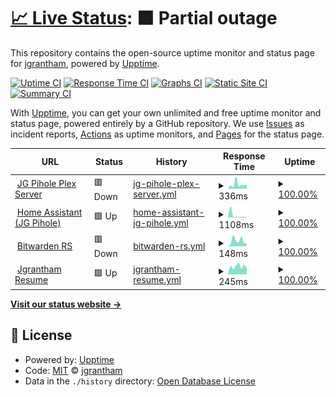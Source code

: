 # [📈 Live Status](https://hyukishi.github.io/uptime): <!--live status--> **🟧 Partial outage**

This repository contains the open-source uptime monitor and status page for [jgrantham](https://hyukishi.github.io/uptime), powered by [Upptime](https://github.com/upptime/upptime).

[![Uptime CI](https://github.com/hyukishi/uptime/workflows/Uptime%20CI/badge.svg)](https://github.com/hyukishi/uptime/actions?query=workflow%3A%22Uptime+CI%22)
[![Response Time CI](https://github.com/hyukishi/uptime/workflows/Response%20Time%20CI/badge.svg)](https://github.com/hyukishi/uptime/actions?query=workflow%3A%22Response+Time+CI%22)
[![Graphs CI](https://github.com/hyukishi/uptime/workflows/Graphs%20CI/badge.svg)](https://github.com/hyukishi/uptime/actions?query=workflow%3A%22Graphs+CI%22)
[![Static Site CI](https://github.com/hyukishi/uptime/workflows/Static%20Site%20CI/badge.svg)](https://github.com/hyukishi/uptime/actions?query=workflow%3A%22Static+Site+CI%22)
[![Summary CI](https://github.com/hyukishi/uptime/workflows/Summary%20CI/badge.svg)](https://github.com/hyukishi/uptime/actions?query=workflow%3A%22Summary+CI%22)

With [Upptime](https://upptime.js.org), you can get your own unlimited and free uptime monitor and status page, powered entirely by a GitHub repository. We use [Issues](https://github.com/hyukishi/uptime/issues) as incident reports, [Actions](https://github.com/hyukishi/uptime/actions) as uptime monitors, and [Pages](https://hyukishi.github.io/uptime) for the status page.

<!--start: status pages-->
<!-- This summary is generated by Upptime (https://github.com/upptime/upptime) -->
<!-- Do not edit this manually, your changes will be overwritten -->
<!-- prettier-ignore -->
| URL | Status | History | Response Time | Uptime |
| --- | ------ | ------- | ------------- | ------ |
| <img alt="" src="https://favicons.githubusercontent.com/plex.jgpihole.tk" height="13"> [JG Pihole Plex Server](https://plex.jgpihole.tk) | 🟥 Down | [jg-pihole-plex-server.yml](https://github.com/hyukishi/upptime/commits/HEAD/history/jg-pihole-plex-server.yml) | <details><summary><img alt="Response time graph" src="./graphs/jg-pihole-plex-server/response-time-week.png" height="20"> 336ms</summary><br><a href="https://hyukishi.github.io/upptime/history/jg-pihole-plex-server"><img alt="Response time 598" src="https://img.shields.io/endpoint?url=https%3A%2F%2Fraw.githubusercontent.com%2Fhyukishi%2Fupptime%2FHEAD%2Fapi%2Fjg-pihole-plex-server%2Fresponse-time.json"></a><br><a href="https://hyukishi.github.io/upptime/history/jg-pihole-plex-server"><img alt="24-hour response time 279" src="https://img.shields.io/endpoint?url=https%3A%2F%2Fraw.githubusercontent.com%2Fhyukishi%2Fupptime%2FHEAD%2Fapi%2Fjg-pihole-plex-server%2Fresponse-time-day.json"></a><br><a href="https://hyukishi.github.io/upptime/history/jg-pihole-plex-server"><img alt="7-day response time 336" src="https://img.shields.io/endpoint?url=https%3A%2F%2Fraw.githubusercontent.com%2Fhyukishi%2Fupptime%2FHEAD%2Fapi%2Fjg-pihole-plex-server%2Fresponse-time-week.json"></a><br><a href="https://hyukishi.github.io/upptime/history/jg-pihole-plex-server"><img alt="30-day response time 465" src="https://img.shields.io/endpoint?url=https%3A%2F%2Fraw.githubusercontent.com%2Fhyukishi%2Fupptime%2FHEAD%2Fapi%2Fjg-pihole-plex-server%2Fresponse-time-month.json"></a><br><a href="https://hyukishi.github.io/upptime/history/jg-pihole-plex-server"><img alt="1-year response time 598" src="https://img.shields.io/endpoint?url=https%3A%2F%2Fraw.githubusercontent.com%2Fhyukishi%2Fupptime%2FHEAD%2Fapi%2Fjg-pihole-plex-server%2Fresponse-time-year.json"></a></details> | <details><summary><a href="https://hyukishi.github.io/upptime/history/jg-pihole-plex-server">100.00%</a></summary><a href="https://hyukishi.github.io/upptime/history/jg-pihole-plex-server"><img alt="All-time uptime 100.00%" src="https://img.shields.io/endpoint?url=https%3A%2F%2Fraw.githubusercontent.com%2Fhyukishi%2Fupptime%2FHEAD%2Fapi%2Fjg-pihole-plex-server%2Fuptime.json"></a><br><a href="https://hyukishi.github.io/upptime/history/jg-pihole-plex-server"><img alt="24-hour uptime 100.00%" src="https://img.shields.io/endpoint?url=https%3A%2F%2Fraw.githubusercontent.com%2Fhyukishi%2Fupptime%2FHEAD%2Fapi%2Fjg-pihole-plex-server%2Fuptime-day.json"></a><br><a href="https://hyukishi.github.io/upptime/history/jg-pihole-plex-server"><img alt="7-day uptime 100.00%" src="https://img.shields.io/endpoint?url=https%3A%2F%2Fraw.githubusercontent.com%2Fhyukishi%2Fupptime%2FHEAD%2Fapi%2Fjg-pihole-plex-server%2Fuptime-week.json"></a><br><a href="https://hyukishi.github.io/upptime/history/jg-pihole-plex-server"><img alt="30-day uptime 100.00%" src="https://img.shields.io/endpoint?url=https%3A%2F%2Fraw.githubusercontent.com%2Fhyukishi%2Fupptime%2FHEAD%2Fapi%2Fjg-pihole-plex-server%2Fuptime-month.json"></a><br><a href="https://hyukishi.github.io/upptime/history/jg-pihole-plex-server"><img alt="1-year uptime 100.00%" src="https://img.shields.io/endpoint?url=https%3A%2F%2Fraw.githubusercontent.com%2Fhyukishi%2Fupptime%2FHEAD%2Fapi%2Fjg-pihole-plex-server%2Fuptime-year.json"></a></details>
| <img alt="" src="https://favicons.githubusercontent.com/jgpihole.duckdns.org" height="13"> [Home Assistant (JG Pihole)](https://jgpihole.duckdns.org) | 🟩 Up | [home-assistant-jg-pihole.yml](https://github.com/hyukishi/upptime/commits/HEAD/history/home-assistant-jg-pihole.yml) | <details><summary><img alt="Response time graph" src="./graphs/home-assistant-jg-pihole/response-time-week.png" height="20"> 1108ms</summary><br><a href="https://hyukishi.github.io/upptime/history/home-assistant-jg-pihole"><img alt="Response time 422" src="https://img.shields.io/endpoint?url=https%3A%2F%2Fraw.githubusercontent.com%2Fhyukishi%2Fupptime%2FHEAD%2Fapi%2Fhome-assistant-jg-pihole%2Fresponse-time.json"></a><br><a href="https://hyukishi.github.io/upptime/history/home-assistant-jg-pihole"><img alt="24-hour response time 214" src="https://img.shields.io/endpoint?url=https%3A%2F%2Fraw.githubusercontent.com%2Fhyukishi%2Fupptime%2FHEAD%2Fapi%2Fhome-assistant-jg-pihole%2Fresponse-time-day.json"></a><br><a href="https://hyukishi.github.io/upptime/history/home-assistant-jg-pihole"><img alt="7-day response time 1108" src="https://img.shields.io/endpoint?url=https%3A%2F%2Fraw.githubusercontent.com%2Fhyukishi%2Fupptime%2FHEAD%2Fapi%2Fhome-assistant-jg-pihole%2Fresponse-time-week.json"></a><br><a href="https://hyukishi.github.io/upptime/history/home-assistant-jg-pihole"><img alt="30-day response time 563" src="https://img.shields.io/endpoint?url=https%3A%2F%2Fraw.githubusercontent.com%2Fhyukishi%2Fupptime%2FHEAD%2Fapi%2Fhome-assistant-jg-pihole%2Fresponse-time-month.json"></a><br><a href="https://hyukishi.github.io/upptime/history/home-assistant-jg-pihole"><img alt="1-year response time 422" src="https://img.shields.io/endpoint?url=https%3A%2F%2Fraw.githubusercontent.com%2Fhyukishi%2Fupptime%2FHEAD%2Fapi%2Fhome-assistant-jg-pihole%2Fresponse-time-year.json"></a></details> | <details><summary><a href="https://hyukishi.github.io/upptime/history/home-assistant-jg-pihole">100.00%</a></summary><a href="https://hyukishi.github.io/upptime/history/home-assistant-jg-pihole"><img alt="All-time uptime 99.65%" src="https://img.shields.io/endpoint?url=https%3A%2F%2Fraw.githubusercontent.com%2Fhyukishi%2Fupptime%2FHEAD%2Fapi%2Fhome-assistant-jg-pihole%2Fuptime.json"></a><br><a href="https://hyukishi.github.io/upptime/history/home-assistant-jg-pihole"><img alt="24-hour uptime 100.00%" src="https://img.shields.io/endpoint?url=https%3A%2F%2Fraw.githubusercontent.com%2Fhyukishi%2Fupptime%2FHEAD%2Fapi%2Fhome-assistant-jg-pihole%2Fuptime-day.json"></a><br><a href="https://hyukishi.github.io/upptime/history/home-assistant-jg-pihole"><img alt="7-day uptime 100.00%" src="https://img.shields.io/endpoint?url=https%3A%2F%2Fraw.githubusercontent.com%2Fhyukishi%2Fupptime%2FHEAD%2Fapi%2Fhome-assistant-jg-pihole%2Fuptime-week.json"></a><br><a href="https://hyukishi.github.io/upptime/history/home-assistant-jg-pihole"><img alt="30-day uptime 100.00%" src="https://img.shields.io/endpoint?url=https%3A%2F%2Fraw.githubusercontent.com%2Fhyukishi%2Fupptime%2FHEAD%2Fapi%2Fhome-assistant-jg-pihole%2Fuptime-month.json"></a><br><a href="https://hyukishi.github.io/upptime/history/home-assistant-jg-pihole"><img alt="1-year uptime 99.65%" src="https://img.shields.io/endpoint?url=https%3A%2F%2Fraw.githubusercontent.com%2Fhyukishi%2Fupptime%2FHEAD%2Fapi%2Fhome-assistant-jg-pihole%2Fuptime-year.json"></a></details>
| <img alt="" src="https://favicons.githubusercontent.com/bitwarden.jgpihole.tk" height="13"> [Bitwarden RS](https://bitwarden.jgpihole.tk) | 🟥 Down | [bitwarden-rs.yml](https://github.com/hyukishi/upptime/commits/HEAD/history/bitwarden-rs.yml) | <details><summary><img alt="Response time graph" src="./graphs/bitwarden-rs/response-time-week.png" height="20"> 148ms</summary><br><a href="https://hyukishi.github.io/upptime/history/bitwarden-rs"><img alt="Response time 423" src="https://img.shields.io/endpoint?url=https%3A%2F%2Fraw.githubusercontent.com%2Fhyukishi%2Fupptime%2FHEAD%2Fapi%2Fbitwarden-rs%2Fresponse-time.json"></a><br><a href="https://hyukishi.github.io/upptime/history/bitwarden-rs"><img alt="24-hour response time 84" src="https://img.shields.io/endpoint?url=https%3A%2F%2Fraw.githubusercontent.com%2Fhyukishi%2Fupptime%2FHEAD%2Fapi%2Fbitwarden-rs%2Fresponse-time-day.json"></a><br><a href="https://hyukishi.github.io/upptime/history/bitwarden-rs"><img alt="7-day response time 148" src="https://img.shields.io/endpoint?url=https%3A%2F%2Fraw.githubusercontent.com%2Fhyukishi%2Fupptime%2FHEAD%2Fapi%2Fbitwarden-rs%2Fresponse-time-week.json"></a><br><a href="https://hyukishi.github.io/upptime/history/bitwarden-rs"><img alt="30-day response time 171" src="https://img.shields.io/endpoint?url=https%3A%2F%2Fraw.githubusercontent.com%2Fhyukishi%2Fupptime%2FHEAD%2Fapi%2Fbitwarden-rs%2Fresponse-time-month.json"></a><br><a href="https://hyukishi.github.io/upptime/history/bitwarden-rs"><img alt="1-year response time 423" src="https://img.shields.io/endpoint?url=https%3A%2F%2Fraw.githubusercontent.com%2Fhyukishi%2Fupptime%2FHEAD%2Fapi%2Fbitwarden-rs%2Fresponse-time-year.json"></a></details> | <details><summary><a href="https://hyukishi.github.io/upptime/history/bitwarden-rs">100.00%</a></summary><a href="https://hyukishi.github.io/upptime/history/bitwarden-rs"><img alt="All-time uptime 100.00%" src="https://img.shields.io/endpoint?url=https%3A%2F%2Fraw.githubusercontent.com%2Fhyukishi%2Fupptime%2FHEAD%2Fapi%2Fbitwarden-rs%2Fuptime.json"></a><br><a href="https://hyukishi.github.io/upptime/history/bitwarden-rs"><img alt="24-hour uptime 100.00%" src="https://img.shields.io/endpoint?url=https%3A%2F%2Fraw.githubusercontent.com%2Fhyukishi%2Fupptime%2FHEAD%2Fapi%2Fbitwarden-rs%2Fuptime-day.json"></a><br><a href="https://hyukishi.github.io/upptime/history/bitwarden-rs"><img alt="7-day uptime 100.00%" src="https://img.shields.io/endpoint?url=https%3A%2F%2Fraw.githubusercontent.com%2Fhyukishi%2Fupptime%2FHEAD%2Fapi%2Fbitwarden-rs%2Fuptime-week.json"></a><br><a href="https://hyukishi.github.io/upptime/history/bitwarden-rs"><img alt="30-day uptime 100.00%" src="https://img.shields.io/endpoint?url=https%3A%2F%2Fraw.githubusercontent.com%2Fhyukishi%2Fupptime%2FHEAD%2Fapi%2Fbitwarden-rs%2Fuptime-month.json"></a><br><a href="https://hyukishi.github.io/upptime/history/bitwarden-rs"><img alt="1-year uptime 100.00%" src="https://img.shields.io/endpoint?url=https%3A%2F%2Fraw.githubusercontent.com%2Fhyukishi%2Fupptime%2FHEAD%2Fapi%2Fbitwarden-rs%2Fuptime-year.json"></a></details>
| <img alt="" src="https://favicons.githubusercontent.com/jgrantham.duckdns.org" height="13"> [Jgrantham Resume](https://jgrantham.duckdns.org) | 🟩 Up | [jgrantham-resume.yml](https://github.com/hyukishi/upptime/commits/HEAD/history/jgrantham-resume.yml) | <details><summary><img alt="Response time graph" src="./graphs/jgrantham-resume/response-time-week.png" height="20"> 245ms</summary><br><a href="https://hyukishi.github.io/upptime/history/jgrantham-resume"><img alt="Response time 266" src="https://img.shields.io/endpoint?url=https%3A%2F%2Fraw.githubusercontent.com%2Fhyukishi%2Fupptime%2FHEAD%2Fapi%2Fjgrantham-resume%2Fresponse-time.json"></a><br><a href="https://hyukishi.github.io/upptime/history/jgrantham-resume"><img alt="24-hour response time 178" src="https://img.shields.io/endpoint?url=https%3A%2F%2Fraw.githubusercontent.com%2Fhyukishi%2Fupptime%2FHEAD%2Fapi%2Fjgrantham-resume%2Fresponse-time-day.json"></a><br><a href="https://hyukishi.github.io/upptime/history/jgrantham-resume"><img alt="7-day response time 245" src="https://img.shields.io/endpoint?url=https%3A%2F%2Fraw.githubusercontent.com%2Fhyukishi%2Fupptime%2FHEAD%2Fapi%2Fjgrantham-resume%2Fresponse-time-week.json"></a><br><a href="https://hyukishi.github.io/upptime/history/jgrantham-resume"><img alt="30-day response time 246" src="https://img.shields.io/endpoint?url=https%3A%2F%2Fraw.githubusercontent.com%2Fhyukishi%2Fupptime%2FHEAD%2Fapi%2Fjgrantham-resume%2Fresponse-time-month.json"></a><br><a href="https://hyukishi.github.io/upptime/history/jgrantham-resume"><img alt="1-year response time 266" src="https://img.shields.io/endpoint?url=https%3A%2F%2Fraw.githubusercontent.com%2Fhyukishi%2Fupptime%2FHEAD%2Fapi%2Fjgrantham-resume%2Fresponse-time-year.json"></a></details> | <details><summary><a href="https://hyukishi.github.io/upptime/history/jgrantham-resume">100.00%</a></summary><a href="https://hyukishi.github.io/upptime/history/jgrantham-resume"><img alt="All-time uptime 100.00%" src="https://img.shields.io/endpoint?url=https%3A%2F%2Fraw.githubusercontent.com%2Fhyukishi%2Fupptime%2FHEAD%2Fapi%2Fjgrantham-resume%2Fuptime.json"></a><br><a href="https://hyukishi.github.io/upptime/history/jgrantham-resume"><img alt="24-hour uptime 100.00%" src="https://img.shields.io/endpoint?url=https%3A%2F%2Fraw.githubusercontent.com%2Fhyukishi%2Fupptime%2FHEAD%2Fapi%2Fjgrantham-resume%2Fuptime-day.json"></a><br><a href="https://hyukishi.github.io/upptime/history/jgrantham-resume"><img alt="7-day uptime 100.00%" src="https://img.shields.io/endpoint?url=https%3A%2F%2Fraw.githubusercontent.com%2Fhyukishi%2Fupptime%2FHEAD%2Fapi%2Fjgrantham-resume%2Fuptime-week.json"></a><br><a href="https://hyukishi.github.io/upptime/history/jgrantham-resume"><img alt="30-day uptime 100.00%" src="https://img.shields.io/endpoint?url=https%3A%2F%2Fraw.githubusercontent.com%2Fhyukishi%2Fupptime%2FHEAD%2Fapi%2Fjgrantham-resume%2Fuptime-month.json"></a><br><a href="https://hyukishi.github.io/upptime/history/jgrantham-resume"><img alt="1-year uptime 100.00%" src="https://img.shields.io/endpoint?url=https%3A%2F%2Fraw.githubusercontent.com%2Fhyukishi%2Fupptime%2FHEAD%2Fapi%2Fjgrantham-resume%2Fuptime-year.json"></a></details>

<!--end: status pages-->

[**Visit our status website →**](https://hyukishi.github.io/uptime)

## 📄 License

- Powered by: [Upptime](https://github.com/upptime/upptime)
- Code: [MIT](./LICENSE) © [jgrantham](https://hyukishi.github.io/uptime)
- Data in the `./history` directory: [Open Database License](https://opendatacommons.org/licenses/odbl/1-0/)
